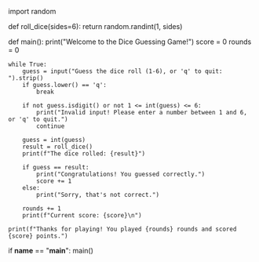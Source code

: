 import random

def roll_dice(sides=6):
    return random.randint(1, sides)

def main():
    print("Welcome to the Dice Guessing Game!")
    score = 0
    rounds = 0

    while True:
        guess = input("Guess the dice roll (1-6), or 'q' to quit: ").strip()
        if guess.lower() == 'q':
            break

        if not guess.isdigit() or not 1 <= int(guess) <= 6:
            print("Invalid input! Please enter a number between 1 and 6, or 'q' to quit.")
            continue

        guess = int(guess)
        result = roll_dice()
        print(f"The dice rolled: {result}")

        if guess == result:
            print("Congratulations! You guessed correctly.")
            score += 1
        else:
            print("Sorry, that's not correct.")

        rounds += 1
        print(f"Current score: {score}\n")

    print(f"Thanks for playing! You played {rounds} rounds and scored {score} points.")

if __name__ == "__main__":
    main()
